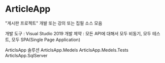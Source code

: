 # ArticleApp
"게시판 프로젝트" 개발 또는 강의 또는 집필 소스 모음

개발 도구 : Visual Studio 2019
개발 제약 : 모든 API에 대해서 모두 비동기, 모두 테스트, 모두 SPA(Single Page Application)

ArticlsApp 솔루션
  ArticlsApp.Medels
  ArticlsApp.Medels.Tests
  ArticlsApp.SqlServer
